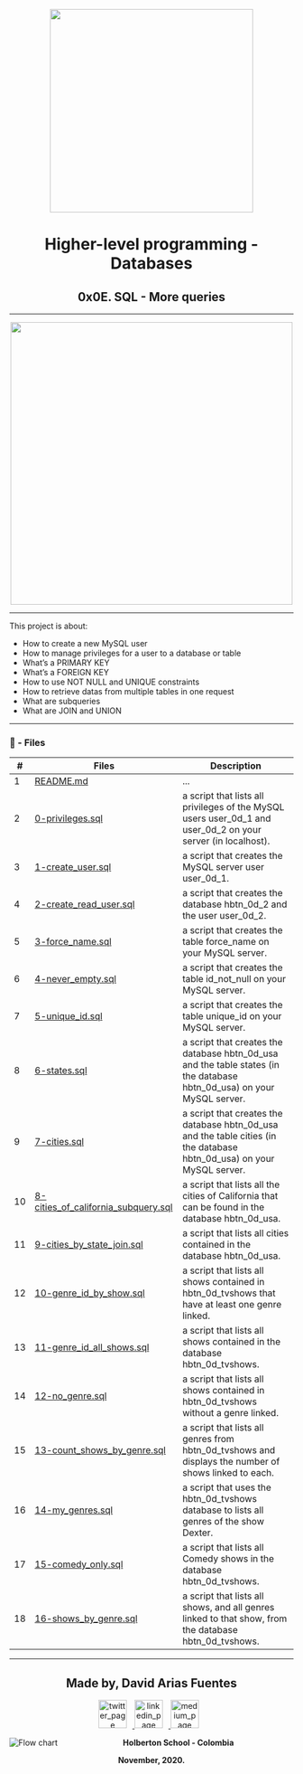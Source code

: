 <p align="center">
  <img src="https://www.holbertonschool.com/holberton-logo.png" width="360"/>
    <br>

<h1 align="center">Higher-level programming - Databases</h1>
<h2 align="center">0x0E. SQL - More queries</h2>

---

<p align="center"> <img src="https://www.freetutorialsplus.com/sql-tutorial/images/sql-illustration.png" width="500"/> </p>

---

This project is about:


* How to create a new MySQL user
* How to manage privileges for a user to a database or table
* What’s a PRIMARY KEY
* What’s a FOREIGN KEY
* How to use NOT NULL and UNIQUE constraints
* How to retrieve datas from multiple tables in one request
* What are subqueries
* What are JOIN and UNION



---

### :memo: - Files

#|Files|Description
---|---|---
1|[README.md](./README.md)| ...
2|[0-privileges.sql](./0-privileges.sql)| a script that lists all privileges of the MySQL users user_0d_1 and user_0d_2 on your server (in localhost).
3|[1-create_user.sql](./1-create_user.sql)| a script that creates the MySQL server user user_0d_1. 
4|[2-create_read_user.sql](./2-create_read_user.sql)| a script that creates the database hbtn_0d_2 and the user user_0d_2.
5|[3-force_name.sql](./3-force_name.sql)| a script that creates the table force_name on your MySQL server.
6|[4-never_empty.sql](./4-never_empty.sql)| a script that creates the table id_not_null on your MySQL server.
7|[5-unique_id.sql](./5-unique_id.sql)| a script that creates the table unique_id on your MySQL server.
8|[6-states.sql](./6-states.sql)| a script that creates the database hbtn_0d_usa and the table states (in the database hbtn_0d_usa) on your MySQL server.
9|[7-cities.sql](./7-cities.sql)| a script that creates the database hbtn_0d_usa and the table cities (in the database hbtn_0d_usa) on your MySQL server.
10|[8-cities_of_california_subquery.sql](./8-cities_of_california_subquery.sql)| a script that lists all the cities of California that can be found in the database hbtn_0d_usa.
11|[9-cities_by_state_join.sql](./9-cities_by_state_join.sql)| a script that lists all cities contained in the database hbtn_0d_usa.
12|[10-genre_id_by_show.sql](./10-genre_id_by_show.sql)| a script that lists all shows contained in hbtn_0d_tvshows that have at least one genre linked.
13|[11-genre_id_all_shows.sql](./11-genre_id_all_shows.sql)| a script that lists all shows contained in the database hbtn_0d_tvshows.
14|[12-no_genre.sql](./12-no_genre.sql)| a script that lists all shows contained in hbtn_0d_tvshows without a genre linked. 
15|[13-count_shows_by_genre.sql](./13-count_shows_by_genre.sql)| a script that lists all genres from hbtn_0d_tvshows and displays the number of shows linked to each.
16|[14-my_genres.sql](./14-my_genres.sql)| a script that uses the hbtn_0d_tvshows database to lists all genres of the show Dexter.
17|[15-comedy_only.sql](./15-comedy_only.sql)| a script that lists all Comedy shows in the database hbtn_0d_tvshows.
18|[16-shows_by_genre.sql](./16-shows_by_genre.sql)| a script that lists all shows, and all genres linked to that show, from the database hbtn_0d_tvshows.




---

<p align="center">
    <h2 align="center">Made by, David Arias Fuentes</h2>
      <p align="center">
        <a href="https://twitter.com/DavidDevArias" target="_blank">
            <img alt="twitter_page" src="https://github.com/gedafu/readme-template/blob/master/images/twitter.png" style="float: center; margin-right: 10px" height="50" width="50">
        </a>
        <a href="https://www.linkedin.com/in/devarias/" target="_blank">
            <img alt="linkedin_page" src="https://github.com/gedafu/readme-template/blob/master/images/linkedin.png" style="float: center; margin-right: 10px" height="50"  width="50">
        </a>
        <a href="https://daviddevarias.medium.com/" target="_blank">
            <img alt="medium_page" src="https://github.com/gedafu/readme-template/blob/master/images/medium.png" style="float: center; margin-right: 10px" height="50" width="50">
        </a>
      </p>
</p>

<p align="center">
   <img src="https://www.holbertonschool.com/holberton-logo.png"
     alt="Flow chart"
     style="float: left; margin-right: 10px;">
</p>
<p align="center">
<b>Holberton School - Colombia<b><br>
</p>
<p align="center">
<b>November, 2020.<b>
</p>
